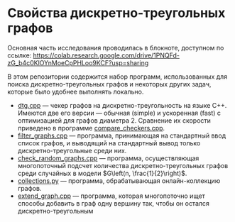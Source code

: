 # Свойства дискретно-треугольных графов

Основная часть исследования проводилась в блокноте, доступном по ссылке: https://colab.research.google.com/drive/1PNQFd-zG_b4c0KlOYnMoeCpPHLoo9KCF?usp=sharing

В этом репозитории содержится набор программ, использованных для поиска дискретно-треугольных графов и некоторых других задач, которые было удобнее выполнять локально.

+ [dtg.cpp](dtg.cpp) &mdash; чекер графов на дискретно-треугольность на языке C++. Имеются две его версии &mdash; обычная (simple) и ускоренная (fast) с оптимизацией для графов диаметра $2$. Сравнение их скорости приведено в программе [compare_checkers.cpp](compare_checkers.cpp). 
+ [filter_graphs.cpp](filter_graphs.cpp) &mdash; программа, принимающая на стандартный ввод список графов, и выводящий на стандартный вывод только дискретно-треугольные среди них.
+ [check_random_graphs.cpp](check_random_graphs.cpp) &mdash; программа, осуществляющая многопоточный подсчет количества дискретно-треугольных графов среди случайных в модели $G\left(n, \frac{1}{2}\right)$.
+ [collections.py](collections.py) &mdash; программа, обрабатывающая онлайн-коллекцию графов. 
+ [extend_graph.cpp](extend_graph.cpp) &mdash; программа, которая многопоточно ищет способы добавить в граф одну вершину так, чтобы он остался дискретно-треугольным
